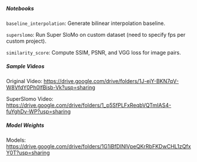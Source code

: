 ##### Notebooks

`baseline_interpolation`: Generate bilinear interpolation baseline. 

`superslomo`: Run Super SloMo on custom dataset (need to specify fps per custom project). 

`similarity_score`: Compute SSIM, PSNR, and VGG loss for image pairs. 

##### Sample Videos

Original Video: https://drive.google.com/drive/folders/1J-ejY-BKN7qV-W8VfdY0Ph0lfBisb-Vk?usp=sharing

SuperSlomo Video: https://drive.google.com/drive/folders/1_p5SfPLFxReqbVQTmIAS4-fuYghDv-WP?usp=sharing

##### Model Weights

Models: https://drive.google.com/drive/folders/1G1iBfDlNlVpeQKrRbFKDwCHL1zQfxY0T?usp=sharing
